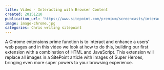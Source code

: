```yaml
---
title: Video - Interacting with Browser Content
created: 20151210
publication_url: 'https://www.sitepoint.com/premium/screencasts/interacting-with-browser-content-from-your-chrome-extension'
image: image-chrome.jpg
categories: Chris writing sitepoint
---
```


A Chrome extensions prime function is to interact and enhance a users' web pages and in this video we look at how to do this, building our first extension with a combination of HTML and JavaScript. This extension will replace all images in a SitePoint article with images of Super Heroes, bringing even more super powers to your browsing experience.
